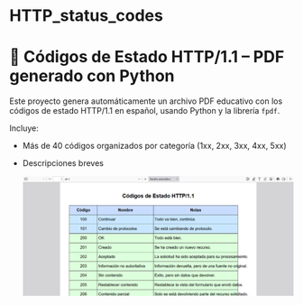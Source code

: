 # HTTP_status_codes
# 📄 Códigos de Estado HTTP/1.1 – PDF generado con Python

Este proyecto genera automáticamente un archivo PDF educativo con los códigos de estado HTTP/1.1 en español, usando Python y la librería `fpdf`.

Incluye:
- Más de 40 códigos organizados por categoría (1xx, 2xx, 3xx, 4xx, 5xx)
- Descripciones breves

  <img src="HTTP_status_codes_image.png">



